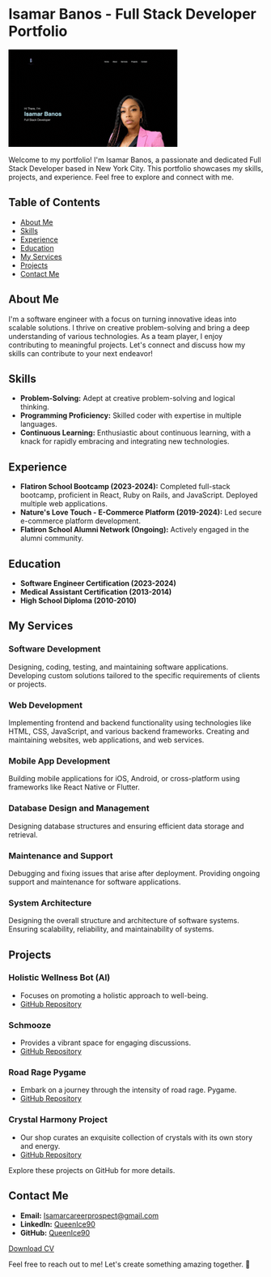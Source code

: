 
# Isamar Banos - Full Stack Developer Portfolio
![Isamar Official Website](client/public/IsamarOfficialPortfolio.gif)

Welcome to my portfolio! I'm Isamar Banos, a passionate and dedicated Full Stack Developer based in New York City. This portfolio showcases my skills, projects, and experience. Feel free to explore and connect with me.

## Table of Contents

- [About Me](#about-me)
- [Skills](#skills)
- [Experience](#experience)
- [Education](#education)
- [My Services](#my-services)
- [Projects](#projects)
- [Contact Me](#contact-me)

## About Me

I'm a software engineer with a focus on turning innovative ideas into scalable solutions. I thrive on creative problem-solving and bring a deep understanding of various technologies. As a team player, I enjoy contributing to meaningful projects. Let's connect and discuss how my skills can contribute to your next endeavor!

## Skills

- **Problem-Solving:** Adept at creative problem-solving and logical thinking.
- **Programming Proficiency:** Skilled coder with expertise in multiple languages.
- **Continuous Learning:** Enthusiastic about continuous learning, with a knack for rapidly embracing and integrating new technologies.

## Experience

- **Flatiron School Bootcamp (2023-2024):** Completed full-stack bootcamp, proficient in React, Ruby on Rails, and JavaScript. Deployed multiple web applications.
- **Nature's Love Touch - E-Commerce Platform (2019-2024):** Led secure e-commerce platform development.
- **Flatiron School Alumni Network (Ongoing):** Actively engaged in the alumni community.

## Education

- **Software Engineer Certification (2023-2024)**
- **Medical Assistant Certification (2013-2014)**
- **High School Diploma (2010-2010)**

## My Services

### Software Development

Designing, coding, testing, and maintaining software applications. Developing custom solutions tailored to the specific requirements of clients or projects.

### Web Development

Implementing frontend and backend functionality using technologies like HTML, CSS, JavaScript, and various backend frameworks. Creating and maintaining websites, web applications, and web services.

### Mobile App Development

Building mobile applications for iOS, Android, or cross-platform using frameworks like React Native or Flutter.

### Database Design and Management

Designing database structures and ensuring efficient data storage and retrieval.

### Maintenance and Support

Debugging and fixing issues that arise after deployment. Providing ongoing support and maintenance for software applications.

### System Architecture

Designing the overall structure and architecture of software systems. Ensuring scalability, reliability, and maintainability of systems.

## Projects

### Holistic Wellness Bot (AI)

- Focuses on promoting a holistic approach to well-being.
- [GitHub Repository](https://github.com/QueenIce90/HolisticWellnessBot)

### Schmooze

- Provides a vibrant space for engaging discussions.
- [GitHub Repository](https://github.com/ian-a-frankel/schmooze/tree/Isamar)

### Road Rage Pygame

- Embark on a journey through the intensity of road rage. Pygame.
- [GitHub Repository](https://github.com/Shokuninja/road-rage)

### Crystal Harmony Project

- Our shop curates an exquisite collection of crystals with its own story and energy.
- [GitHub Repository](https://github.com/KhrystynaKla/Crystal-Harmony-Project)

Explore these projects on GitHub for more details.

## Contact Me

- **Email:** [Isamarcareerprospect@gmail.com](mailto:Isamarcareerprospect@gmail.com)
- **LinkedIn:** [QueenIce90](https://www.linkedin.com/in/queenice90/)
- **GitHub:** [QueenIce90](https://github.com/QueenIce90)


[Download CV](/seresume1.pdf)

Feel free to reach out to me! Let's create something amazing together. 🚀
